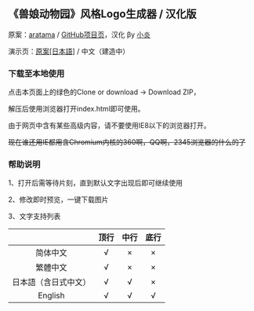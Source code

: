 ## 《兽娘动物园》风格Logo生成器 / 汉化版 ##

原案：[aratama](https://github.com/aratama "点击进入原作者的GitHub主页") / [GitHub项目页](https://github.com/aratama/kemonogen "点击进入GitHub项目页")，汉化 βy [小炎](https://github.com/Yanstory "点击进入小炎的GitHub主页")

演示页：[原案[日本語]](https://aratama.github.io/kemonogen/) / 中文（建造中）

### 下载至本地使用 ###

点击本页面上的绿色的Clone or download → Download ZIP，

解压后使用浏览器打开index.html即可使用。

由于网页中含有某些高级内容，请不要使用IE8以下的浏览器打开。

~~现在谁还用IE都用含Chromium内核的360啊，QQ啊，2345浏览器的什么的了~~

### 帮助说明 ###

1、打开后需等待片刻，直到默认文字出现后即可继续使用

2、修改即时预览，一键下载图片

3、文字支持列表

| 　  | 顶行 |中行|底行|
|:---:|:---:|:---:|:---:|
|简体中文|√|×|×|
|繁體中文|√|×|×|
|日本語（含日式中文）|√|√|×|
|English|√|√|√|
